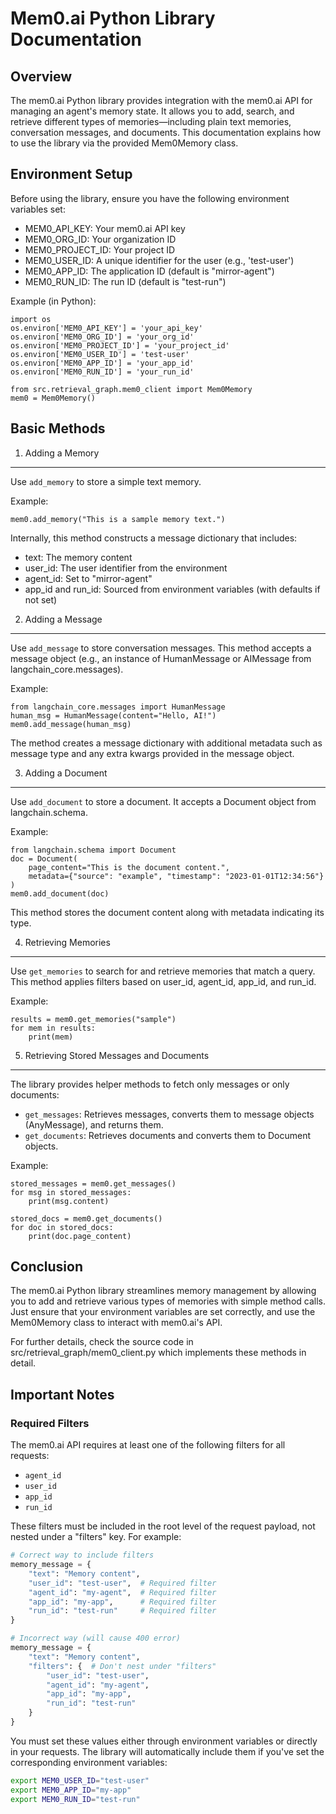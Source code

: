 Mem0.ai Python Library Documentation
====================================

Overview
--------
The mem0.ai Python library provides integration with the mem0.ai API for managing an agent's memory state. It allows you to add, search, and retrieve different types of memories—including plain text memories, conversation messages, and documents. This documentation explains how to use the library via the provided Mem0Memory class.

Environment Setup
-----------------
Before using the library, ensure you have the following environment variables set:
  - MEM0_API_KEY: Your mem0.ai API key
  - MEM0_ORG_ID: Your organization ID
  - MEM0_PROJECT_ID: Your project ID
  - MEM0_USER_ID: A unique identifier for the user (e.g., 'test-user')
  - MEM0_APP_ID: The application ID (default is "mirror-agent")
  - MEM0_RUN_ID: The run ID (default is "test-run")

Example (in Python):

    import os
    os.environ['MEM0_API_KEY'] = 'your_api_key'
    os.environ['MEM0_ORG_ID'] = 'your_org_id'
    os.environ['MEM0_PROJECT_ID'] = 'your_project_id'
    os.environ['MEM0_USER_ID'] = 'test-user'
    os.environ['MEM0_APP_ID'] = 'your_app_id'
    os.environ['MEM0_RUN_ID'] = 'your_run_id'

    from src.retrieval_graph.mem0_client import Mem0Memory
    mem0 = Mem0Memory()

Basic Methods
-------------

1. Adding a Memory
------------------
Use `add_memory` to store a simple text memory.

Example:

    mem0.add_memory("This is a sample memory text.")

Internally, this method constructs a message dictionary that includes:
  - text: The memory content
  - user_id: The user identifier from the environment
  - agent_id: Set to "mirror-agent"
  - app_id and run_id: Sourced from environment variables (with defaults if not set)

2. Adding a Message
--------------------
Use `add_message` to store conversation messages. This method accepts a message object (e.g., an instance of HumanMessage or AIMessage from langchain_core.messages).

Example:

    from langchain_core.messages import HumanMessage
    human_msg = HumanMessage(content="Hello, AI!")
    mem0.add_message(human_msg)

The method creates a message dictionary with additional metadata such as message type and any extra kwargs provided in the message object.

3. Adding a Document
---------------------
Use `add_document` to store a document. It accepts a Document object from langchain.schema.

Example:

    from langchain.schema import Document
    doc = Document(
        page_content="This is the document content.",
        metadata={"source": "example", "timestamp": "2023-01-01T12:34:56"}
    )
    mem0.add_document(doc)

This method stores the document content along with metadata indicating its type.

4. Retrieving Memories
----------------------
Use `get_memories` to search for and retrieve memories that match a query. This method applies filters based on user_id, agent_id, app_id, and run_id.

Example:

    results = mem0.get_memories("sample")
    for mem in results:
        print(mem)

5. Retrieving Stored Messages and Documents
---------------------------------------------
The library provides helper methods to fetch only messages or only documents:

- `get_messages`: Retrieves messages, converts them to message objects (AnyMessage), and returns them.
- `get_documents`: Retrieves documents and converts them to Document objects.

Example:

    stored_messages = mem0.get_messages()
    for msg in stored_messages:
        print(msg.content)

    stored_docs = mem0.get_documents()
    for doc in stored_docs:
        print(doc.page_content)

Conclusion
----------
The mem0.ai Python library streamlines memory management by allowing you to add and retrieve various types of memories with simple method calls. Just ensure that your environment variables are set correctly, and use the Mem0Memory class to interact with mem0.ai's API.

For further details, check the source code in src/retrieval_graph/mem0_client.py which implements these methods in detail.

## Important Notes

### Required Filters
The mem0.ai API requires at least one of the following filters for all requests:
- `agent_id`
- `user_id` 
- `app_id`
- `run_id`

These filters must be included in the root level of the request payload, not nested under a "filters" key. For example:

```python
# Correct way to include filters
memory_message = {
    "text": "Memory content",
    "user_id": "test-user",  # Required filter
    "agent_id": "my-agent",  # Required filter
    "app_id": "my-app",      # Required filter
    "run_id": "test-run"     # Required filter
}

# Incorrect way (will cause 400 error)
memory_message = {
    "text": "Memory content",
    "filters": {  # Don't nest under "filters"
        "user_id": "test-user",
        "agent_id": "my-agent",
        "app_id": "my-app",
        "run_id": "test-run"
    }
}
```

You must set these values either through environment variables or directly in your requests. The library will automatically include them if you've set the corresponding environment variables:

```bash
export MEM0_USER_ID="test-user"
export MEM0_APP_ID="my-app"
export MEM0_RUN_ID="test-run"
``` 